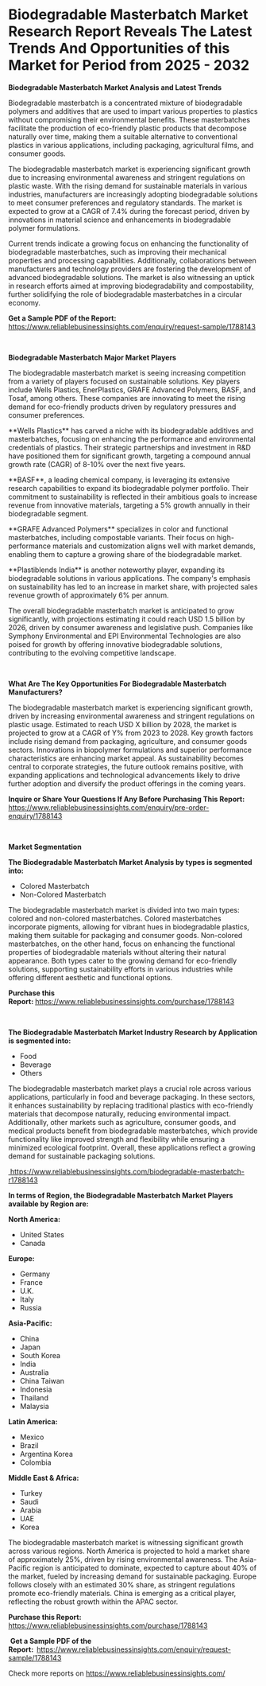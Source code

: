 <p><h1>Biodegradable Masterbatch Market Research Report Reveals The Latest Trends And Opportunities of this Market for Period from 2025 - 2032</h1></p><p><strong>Biodegradable Masterbatch Market Analysis and Latest Trends</strong></p>
<p><p>Biodegradable masterbatch is a concentrated mixture of biodegradable polymers and additives that are used to impart various properties to plastics without compromising their environmental benefits. These masterbatches facilitate the production of eco-friendly plastic products that decompose naturally over time, making them a suitable alternative to conventional plastics in various applications, including packaging, agricultural films, and consumer goods.</p><p>The biodegradable masterbatch market is experiencing significant growth due to increasing environmental awareness and stringent regulations on plastic waste. With the rising demand for sustainable materials in various industries, manufacturers are increasingly adopting biodegradable solutions to meet consumer preferences and regulatory standards. The market is expected to grow at a CAGR of 7.4% during the forecast period, driven by innovations in material science and enhancements in biodegradable polymer formulations.</p><p>Current trends indicate a growing focus on enhancing the functionality of biodegradable masterbatches, such as improving their mechanical properties and processing capabilities. Additionally, collaborations between manufacturers and technology providers are fostering the development of advanced biodegradable solutions. The market is also witnessing an uptick in research efforts aimed at improving biodegradability and compostability, further solidifying the role of biodegradable masterbatches in a circular economy.</p></p>
<p><strong>Get a Sample PDF of the Report:&nbsp;</strong> <a href="https://www.reliablebusinessinsights.com/enquiry/request-sample/1788143?utm_campaign=2789&utm_medium=2&utm_source=Github&utm_content=ia&utm_term=02042025&utm_id=biodegradable-masterbatch">https://www.reliablebusinessinsights.com/enquiry/request-sample/1788143</a></p>
<p>&nbsp;</p>
<p><strong>Biodegradable Masterbatch Major Market Players</strong></p>
<p><p>The biodegradable masterbatch market is seeing increasing competition from a variety of players focused on sustainable solutions. Key players include Wells Plastics, EnerPlastics, GRAFE Advanced Polymers, BASF, and Tosaf, among others. These companies are innovating to meet the rising demand for eco-friendly products driven by regulatory pressures and consumer preferences.</p><p>**Wells Plastics** has carved a niche with its biodegradable additives and masterbatches, focusing on enhancing the performance and environmental credentials of plastics. Their strategic partnerships and investment in R&D have positioned them for significant growth, targeting a compound annual growth rate (CAGR) of 8-10% over the next five years.</p><p>**BASF**, a leading chemical company, is leveraging its extensive research capabilities to expand its biodegradable polymer portfolio. Their commitment to sustainability is reflected in their ambitious goals to increase revenue from innovative materials, targeting a 5% growth annually in their biodegradable segment.</p><p>**GRAFE Advanced Polymers** specializes in color and functional masterbatches, including compostable variants. Their focus on high-performance materials and customization aligns well with market demands, enabling them to capture a growing share of the biodegradable market.</p><p>**Plastiblends India** is another noteworthy player, expanding its biodegradable solutions in various applications. The company's emphasis on sustainability has led to an increase in market share, with projected sales revenue growth of approximately 6% per annum.</p><p>The overall biodegradable masterbatch market is anticipated to grow significantly, with projections estimating it could reach USD 1.5 billion by 2026, driven by consumer awareness and legislative push. Companies like Symphony Environmental and EPI Environmental Technologies are also poised for growth by offering innovative biodegradable solutions, contributing to the evolving competitive landscape.</p></p>
<p>&nbsp;</p>
<p><strong>What Are The Key Opportunities For Biodegradable Masterbatch Manufacturers?</strong></p>
<p><p>The biodegradable masterbatch market is experiencing significant growth, driven by increasing environmental awareness and stringent regulations on plastic usage. Estimated to reach USD X billion by 2028, the market is projected to grow at a CAGR of Y% from 2023 to 2028. Key growth factors include rising demand from packaging, agriculture, and consumer goods sectors. Innovations in biopolymer formulations and superior performance characteristics are enhancing market appeal. As sustainability becomes central to corporate strategies, the future outlook remains positive, with expanding applications and technological advancements likely to drive further adoption and diversify the product offerings in the coming years.</p></p>
<p><strong>Inquire or Share Your Questions If Any Before Purchasing This Report:</strong> <a href="https://www.reliablebusinessinsights.com/enquiry/pre-order-enquiry/1788143?utm_campaign=2789&utm_medium=2&utm_source=Github&utm_content=ia&utm_term=02042025&utm_id=biodegradable-masterbatch">https://www.reliablebusinessinsights.com/enquiry/pre-order-enquiry/1788143</a></p>
<p>&nbsp;</p>
<p><strong>Market Segmentation</strong></p>
<p><strong>The Biodegradable Masterbatch Market Analysis by types is segmented into:</strong></p>
<p><ul><li>Colored Masterbatch</li><li>Non-Colored Masterbatch</li></ul></p>
<p><p>The biodegradable masterbatch market is divided into two main types: colored and non-colored masterbatches. Colored masterbatches incorporate pigments, allowing for vibrant hues in biodegradable plastics, making them suitable for packaging and consumer goods. Non-colored masterbatches, on the other hand, focus on enhancing the functional properties of biodegradable materials without altering their natural appearance. Both types cater to the growing demand for eco-friendly solutions, supporting sustainability efforts in various industries while offering different aesthetic and functional options.</p></p>
<p><strong>Purchase this Report:&nbsp;</strong><a href="https://www.reliablebusinessinsights.com/purchase/1788143?utm_campaign=2789&utm_medium=2&utm_source=Github&utm_content=ia&utm_term=02042025&utm_id=biodegradable-masterbatch">https://www.reliablebusinessinsights.com/purchase/1788143</a></p>
<p>&nbsp;</p>
<p><strong>The Biodegradable Masterbatch Market Industry Research by Application is segmented into:</strong></p>
<p><ul><li>Food</li><li>Beverage</li><li>Others</li></ul></p>
<p><p>The biodegradable masterbatch market plays a crucial role across various applications, particularly in food and beverage packaging. In these sectors, it enhances sustainability by replacing traditional plastics with eco-friendly materials that decompose naturally, reducing environmental impact. Additionally, other markets such as agriculture, consumer goods, and medical products benefit from biodegradable masterbatches, which provide functionality like improved strength and flexibility while ensuring a minimized ecological footprint. Overall, these applications reflect a growing demand for sustainable packaging solutions.</p></p>
<p><a href="https://www.reliablebusinessinsights.com/biodegradable-masterbatch-r1788143?utm_campaign=2789&utm_medium=2&utm_source=Github&utm_content=ia&utm_term=02042025&utm_id=biodegradable-masterbatch">&nbsp;https://www.reliablebusinessinsights.com/biodegradable-masterbatch-r1788143</a></p>
<p><strong>In terms of Region, the Biodegradable Masterbatch Market Players available by Region are:</strong></p>
<p>
    <p> <strong> North America: </strong>
        <ul>
            <li>United States</li>
            <li>Canada</li>
        </ul>
        </p> 
    <p> <strong> Europe: </strong>
        <ul>
            <li>Germany</li>
            <li>France</li>
            <li>U.K.</li>
            <li>Italy</li>
            <li>Russia</li>
        </ul>
        </p> 
    <p> <strong> Asia-Pacific: </strong>
        <ul>
            <li>China</li>
            <li>Japan</li>
            <li>South Korea</li>
            <li>India</li>
            <li>Australia</li>
            <li>China Taiwan</li>
            <li>Indonesia</li>
            <li>Thailand</li>
            <li>Malaysia</li>
        </ul>
        </p> 
    <p> <strong> Latin America: </strong>
        <ul>
            <li>Mexico</li>
            <li>Brazil</li>
            <li>Argentina Korea</li>
            <li>Colombia</li>
        </ul>
        </p> 
    <p> <strong> Middle East & Africa: </strong>
        <ul>
            <li>Turkey</li>
            <li>Saudi</li>
            <li>Arabia</li>
            <li>UAE</li>
            <li>Korea</li>
        </ul>
    </p>
    </p>
<p><p>The biodegradable masterbatch market is witnessing significant growth across various regions. North America is projected to hold a market share of approximately 25%, driven by rising environmental awareness. The Asia-Pacific region is anticipated to dominate, expected to capture about 40% of the market, fueled by increasing demand for sustainable packaging. Europe follows closely with an estimated 30% share, as stringent regulations promote eco-friendly materials. China is emerging as a critical player, reflecting the robust growth within the APAC sector.</p></p>
<p><strong>Purchase this Report: </strong><a href="https://www.reliablebusinessinsights.com/purchase/1788143?utm_campaign=2789&utm_medium=2&utm_source=Github&utm_content=ia&utm_term=02042025&utm_id=biodegradable-masterbatch">https://www.reliablebusinessinsights.com/purchase/1788143</a></p>
<p>&nbsp;<strong>Get a Sample PDF of the Report:&nbsp;&nbsp;</strong><a href="https://www.reliablebusinessinsights.com/enquiry/request-sample/1788143?utm_campaign=2789&utm_medium=2&utm_source=Github&utm_content=ia&utm_term=02042025&utm_id=biodegradable-masterbatch">https://www.reliablebusinessinsights.com/enquiry/request-sample/1788143</a></p>
<p><strong></strong></p>
<p>Check more reports on <a href="https://www.reliablebusinessinsights.com/?utm_campaign=2789&utm_medium=2&utm_source=Github&utm_content=ia&utm_term=02042025&utm_id=biodegradable-masterbatch">https://www.reliablebusinessinsights.com/</a></p>